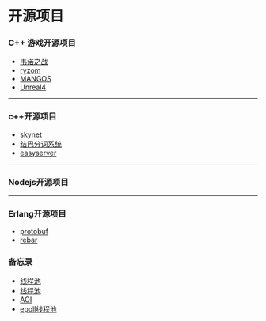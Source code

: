 开源项目
=======

### C++ 游戏开源项目

* [韦诺之战](https://github.com/wesnoth/wesnoth.git)
* [ryzom](https://github.com/osgcc/ryzom.git)
* [MANGOS](https://github.com/mangos/MaNGOS.git)
* [Unreal4](https://github.com/jerrun/Unreal4.git)

-------------------------------------------------

### c++开源项目

* [skynet](https://github.com/cloudwu/skynet.git)
* [结巴分词系统](https://github.com/aszxqw/cppjieba.git)
* [easyserver](https://github.com/crackgame/easyserver.git)

-------------------------------------------------

### Nodejs开源项目

-------------------------------------------------

### Erlang开源项目

* [protobuf](https://github.com/basho/erlang_protobuffs.git)
* [rebar](https://github.com/basho/rebar.git)

### 备忘录

* [线程池](https://github.com/bilash/threadpool.gi)
* [线程池](https://github.com/log4cplus/ThreadPool.git)
* [AOI](https://github.com/lichuang/AOI.git)
* [epoll线程池](https://github.com/aarond10/epoll_threadpool.git)

